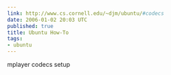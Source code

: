 ```yaml
---
link: http://www.cs.cornell.edu/~djm/ubuntu/#codecs
date: 2006-01-02 20:03 UTC
published: true
title: Ubuntu How-To
tags:
- ubuntu
---
```


mplayer codecs setup
